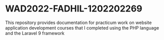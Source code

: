 # WAD2022-FADHIL-1202202269
This repository provides documentation for practicum work on website application development courses that I completed using the PHP language and the Laravel 9 framework
